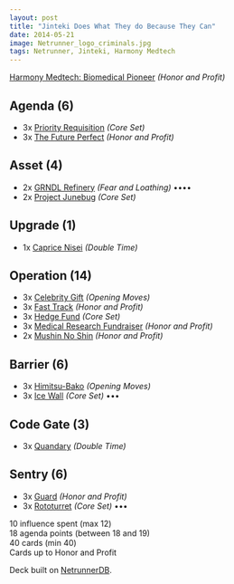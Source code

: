 ```yaml
---
layout: post
title: "Jinteki Does What They do Because They Can"
date: 2014-05-21
image: Netrunner_logo_criminals.jpg
tags: Netrunner, Jinteki, Harmony Medtech
---
```


[Harmony Medtech: Biomedical Pioneer](http://netrunnerdb.com/en/card/05001) _(Honor and Profit)_


## Agenda (6)

* 3x [Priority Requisition](http://netrunnerdb.com/en/card/01106) _(Core Set)_
* 3x [The Future Perfect](http://netrunnerdb.com/en/card/05007) _(Honor and Profit)_

## Asset (4)

* 2x [GRNDL Refinery](http://netrunnerdb.com/en/card/04099) _(Fear and Loathing)_ ••••
* 2x [Project Junebug](http://netrunnerdb.com/en/card/01069) _(Core Set)_

## Upgrade (1)

* 1x [Caprice Nisei](http://netrunnerdb.com/en/card/04114) _(Double Time)_

## Operation (14)

* 3x [Celebrity Gift](http://netrunnerdb.com/en/card/04012) _(Opening Moves)_
* 3x [Fast Track](http://netrunnerdb.com/en/card/05027) _(Honor and Profit)_
* 3x [Hedge Fund](http://netrunnerdb.com/en/card/01110) _(Core Set)_
* 3x [Medical Research Fundraiser](http://netrunnerdb.com/en/card/05014) _(Honor and Profit)_
* 2x [Mushin No Shin](http://netrunnerdb.com/en/card/05015) _(Honor and Profit)_

## Barrier (6)

* 3x [Himitsu-Bako](http://netrunnerdb.com/en/card/04013) _(Opening Moves)_
* 3x [Ice Wall](http://netrunnerdb.com/en/card/01103) _(Core Set)_ •••

## Code Gate (3)

* 3x [Quandary](http://netrunnerdb.com/en/card/04120) _(Double Time)_

## Sentry (6)

* 3x [Guard](http://netrunnerdb.com/en/card/05024) _(Honor and Profit)_
* 3x [Rototurret](http://netrunnerdb.com/en/card/01064) _(Core Set)_ •••

10 influence spent (max 12)   
18 agenda points (between 18 and 19)  
40 cards (min 40)  
Cards up to Honor and Profit  

Deck built on [NetrunnerDB](http://netrunnerdb.com).
